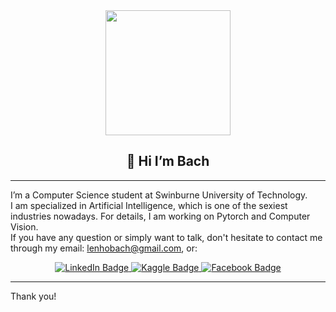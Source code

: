 <div id="header" align="center">
  <img src="https://media.giphy.com/media/XECtl1Fa2k8IKU2987/giphy.gif" width="200" />
  <h2> 👋 Hi I’m Bach </h2>
</div>

-----

I’m a Computer Science student at Swinburne University of Technology. \
I am specialized in Artificial Intelligence, which is one of the sexiest industries nowadays. For details, I am working on Pytorch and Computer Vision. \
If you have any question or simply want to talk, don't hesitate to contact me through my email: lenhobach@gmail.com, or: 

<div id="badges" align="center">
  <a href="https://www.linkedin.com/in/bach-le-nho-b9b01822a/">
    <img src="https://img.shields.io/badge/LinkedIn-blue?style=for-the-badge&logo=linkedin&logoColor=white" alt="LinkedIn Badge"/>
  </a>
  <a href="https://www.kaggle.com/lenhobach">
    <img src="https://img.shields.io/badge/Kaggle-blue?style=for-the-badge&logo=kaggle&logoColor=white" alt="Kaggle Badge"/>
  </a>
  <a href="https://www.facebook.com/bachishappyeveryday">
    <img src="https://img.shields.io/badge/Facebook-blue?style=for-the-badge&logo=facebook&logoColor=white" alt="Facebook Badge"/>
  </a>
</div>

-----
Thank you!

